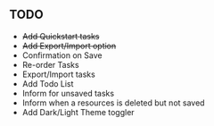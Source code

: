 ## TODO

- ~~Add Quickstart tasks~~
- ~~Add Export/Import option~~
- Confirmation on Save
- Re-order Tasks
- Export/Import tasks
- Add Todo List
- Inform for unsaved tasks
- Inform when a resources is deleted but not saved
- Add Dark/Light Theme toggler